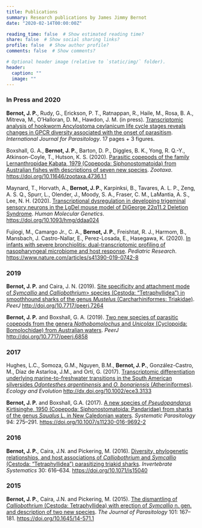 ```yaml
---
title: Publications
summary: Research publications by James Jimmy Bernot
date: "2020-02-14T00:00:00Z"

reading_time: false  # Show estimated reading time?
share: false  # Show social sharing links?
profile: false  # Show author profile?
comments: false  # Show comments?

# Optional header image (relative to `static/img/` folder).
header:
  caption: ""
  image: ""
---
```


### In Press and 2020    

<b>Bernot, J. P.</b>, Rudy, G., Erickson, P. T., Ratnappan, R., Haile, M., Rosa, B. A., Mitreva, M., O’Halloran, D. M., Hawdon, J. M. (in press). <u>Transcriptomic analysis of hookworm Ancylostoma ceylanicum life cycle stages reveals changes in GPCR diversity associated with the onset of parasitism</u>. <i>International Journal for Parasitology</i>. 17 pages + 3 figures.

Boxshall, G. A., <b>Bernot, J. P.</b>, Barton, D. P., Diggles, B. K., Yong, R. Q.-Y., Atkinson-Coyle, T., Hutson, K. S. (2020). <u>Parasitic copepods of the family Lernanthropidae Kabata, 1979 (Copepoda: Siphonostomatoida) from Australian fishes with descriptions of seven new species</u>. <i>Zootaxa</i>. https://doi.org/10.11646/zootaxa.4736.1.1

Maynard, T., Horvath, A., <b>Bernot, J. P.</b>, Karpinksi, B., Tavares, A. L. P., Zeng, A. S. Q., Spurr, L., Olender, J., Moody, S. A., Fraser, C. M., LaMantia, A. S., Lee, N. H. (2020). <u>Transcriptional dysregulation in developing trigeminal sensory neurons in the LgDel mouse model of DiGeorge 22q11.2 Deletion Syndrome</u>. <i>Human Molecular Genetics</i>. https://doi.org/10.1093/hmg/ddaa024

Fujiogi, M., Camargo Jr., C. A., <b>Bernot, J. P.</b>, Freishtat, R. J., Harmom, B., Mansbach, J. Castro-Nallar, E., Perez-Losada, E., Hasegawa, K. (2020). <u>In infants with severe bronchiolitis: dual-transcriptomic profiling of nasopharyngeal microbiome and host response</u>. <i>Pediatric Research</i>. https://www.nature.com/articles/s41390-019-0742-8

### 2019 

<b>Bernot, J. P.</b> and Caira, J. N. (2019). <u>Site specificity and attachment mode of <i>Symcallio</i> and <i>Calliobothrium</i>> species (Cestoda: “Tetraphyllidea”) in smoothhound sharks of the genus <i>Mustelus</i> (Carcharhiniformes: Triakidae)</u>. <i>PeerJ</i> http://doi.org/10.7717/peerj.7264

<b>Bernot, J. P.</b> and Boxshall, G. A. (2019). <u>Two new species of parasitic copepods from the genera <i>Nothobomolochus</i> and <i>Unicolax</i> (Cyclopoida: Bomolochidae)  from Australian waters</u>. <i>PeerJ</i> http://doi.org/10.7717/peerj.6858

### 2017

Hughes, L.C., Somoza, G.M., Nguyen, B.M., <b>Bernot, J. P.</b>, González-Castro, M., Díaz de Astarloa, J.M., and Ortí, G. (2017). <u>Transcriptomic differentiation underlying marine-to-freshwater transitions in the South American silversides <i>Odontesthes argentinensis</i> and <i>O. bonariensis</i> (Atheriniformes)</u>. <i>Ecology and Evolution</i> http://dx.doi.org/10.1002/ece3.3133

<b>Bernot, J. P.</b> and Boxshall, G.A. (2017). <u>A new species of <i>Pseudopandarus</i> Kirtisinghe, 1950 (Copepoda: Siphonostomatoida: Pandaridae) from sharks of the genus <i>Squalus</i> L. in New Caledonian waters</u>. <i>Systematic Parasitology</i> 94: 275–291. https://doi.org/10.1007/s11230-016-9692-2

### 2016

<b>Bernot, J. P.</b>, Caira, J.N. and Pickering, M. (2016). <u>Diversity, phylogenetic relationships, and host associations of <i>Calliobothrium</i> and <i>Symcallio</i> (Cestoda: “Tetraphyllidea”) parasitizing triakid sharks</u>. <i>Invertebrate Systematics</i> 30: 616–634. https://doi.org/10.1071/is15040

### 2015
<b>Bernot, J. P.</b>, Caira, J.N. and Pickering, M. (2015). <u>The dismantling of <i>Calliobothrium</i> (Cestoda: Tetraphyllidea) with erection of <i>Symcallio</i> n. gen. and description of two new species</u>. <i>The Journal of Parasitology</i> 101: 167–181. https://doi.org/10.1645/14-571.1
